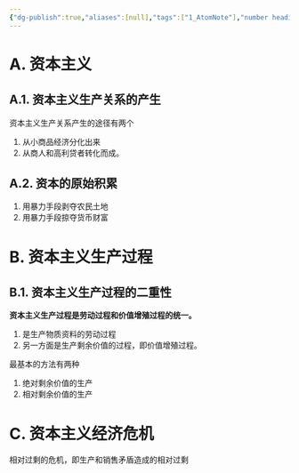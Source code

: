 ```yaml
---
{"dg-publish":true,"aliases":[null],"tags":["1_AtomNote"],"number headings":"auto, first-level 1, max 6, A.1.","Created-Date":"2024-01-09 11:22:21","Modified-Date":"2024-04-18 11:53:16","permalink":"/A01_Lessons/Ad01_马原_马克思主义基本原理/资本主义经济制度/","dgPassFrontmatter":true}
---
```




# A. 资本主义


## A.1. 资本主义生产关系的产生

资本主义生产关系产生的途径有两个
1. 从小商品经济分化出来
2. 从商人和高利贷者转化而成。

## A.2. 资本的原始积累


1. 用暴力手段剥夺农民土地
2. 用暴力手段掠夺货币财富



# B. 资本主义生产过程


## B.1. 资本主义生产过程的二重性
**资本主义生产过程是劳动过程和价值增殖过程的统一。**
1. 是生产物质资料的劳动过程
2. 另一方面是生产剩余价值的过程，即价值增殖过程。



最基本的方法有两种
1. 绝对剩余价值的生产
2. 相对剩余价值的生产




# C. 资本主义经济危机

相对过剩的危机，即生产和销售矛盾造成的相对过剩


